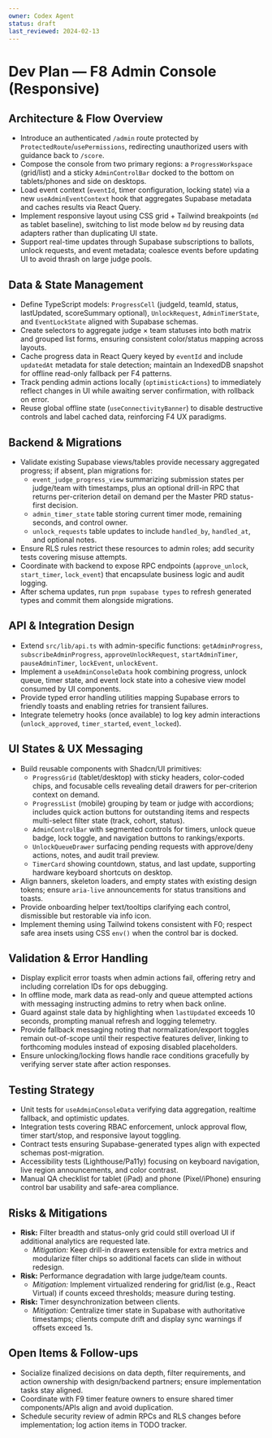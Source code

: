 ```yaml
---
owner: Codex Agent
status: draft
last_reviewed: 2024-02-13
---
```


# Dev Plan — F8 Admin Console (Responsive)

## Architecture & Flow Overview
- Introduce an authenticated `/admin` route protected by `ProtectedRoute`/`usePermissions`, redirecting unauthorized users with guidance back to `/score`.
- Compose the console from two primary regions: a `ProgressWorkspace` (grid/list) and a sticky `AdminControlBar` docked to the bottom on tablets/phones and side on desktops.
- Load event context (`eventId`, timer configuration, locking state) via a new `useAdminEventContext` hook that aggregates Supabase metadata and caches results via React Query.
- Implement responsive layout using CSS grid + Tailwind breakpoints (`md` as tablet baseline), switching to list mode below `md` by reusing data adapters rather than duplicating UI state.
- Support real-time updates through Supabase subscriptions to ballots, unlock requests, and event metadata; coalesce events before updating UI to avoid thrash on large judge pools.

## Data & State Management
- Define TypeScript models: `ProgressCell` (judgeId, teamId, status, lastUpdated, scoreSummary optional), `UnlockRequest`, `AdminTimerState`, and `EventLockState` aligned with Supabase schemas.
- Create selectors to aggregate judge × team statuses into both matrix and grouped list forms, ensuring consistent color/status mapping across layouts.
- Cache progress data in React Query keyed by `eventId` and include `updatedAt` metadata for stale detection; maintain an IndexedDB snapshot for offline read-only fallback per F4 patterns.
- Track pending admin actions locally (`optimisticActions`) to immediately reflect changes in UI while awaiting server confirmation, with rollback on error.
- Reuse global offline state (`useConnectivityBanner`) to disable destructive controls and label cached data, reinforcing F4 UX paradigms.

## Backend & Migrations
- Validate existing Supabase views/tables provide necessary aggregated progress; if absent, plan migrations for:
  - `event_judge_progress_view` summarizing submission states per judge/team with timestamps, plus an optional drill-in RPC that returns per-criterion detail on demand per the Master PRD status-first decision.
  - `admin_timer_state` table storing current timer mode, remaining seconds, and control owner.
  - `unlock_requests` table updates to include `handled_by`, `handled_at`, and optional notes.
- Ensure RLS rules restrict these resources to admin roles; add security tests covering misuse attempts.
- Coordinate with backend to expose RPC endpoints (`approve_unlock`, `start_timer`, `lock_event`) that encapsulate business logic and audit logging.
- After schema updates, run `pnpm supabase types` to refresh generated types and commit them alongside migrations.

## API & Integration Design
- Extend `src/lib/api.ts` with admin-specific functions: `getAdminProgress`, `subscribeAdminProgress`, `approveUnlockRequest`, `startAdminTimer`, `pauseAdminTimer`, `lockEvent`, `unlockEvent`.
- Implement a `useAdminConsoleData` hook combining progress, unlock queue, timer state, and event lock state into a cohesive view model consumed by UI components.
- Provide typed error handling utilities mapping Supabase errors to friendly toasts and enabling retries for transient failures.
- Integrate telemetry hooks (once available) to log key admin interactions (`unlock_approved`, `timer_started`, `event_locked`).

## UI States & UX Messaging
- Build reusable components with Shadcn/UI primitives:
  - `ProgressGrid` (tablet/desktop) with sticky headers, color-coded chips, and focusable cells revealing detail drawers for per-criterion context on demand.
  - `ProgressList` (mobile) grouping by team or judge with accordions; includes quick action buttons for outstanding items and respects multi-select filter state (track, cohort, status).
  - `AdminControlBar` with segmented controls for timers, unlock queue badge, lock toggle, and navigation buttons to rankings/exports.
  - `UnlockQueueDrawer` surfacing pending requests with approve/deny actions, notes, and audit trail preview.
  - `TimerCard` showing countdown, status, and last update, supporting hardware keyboard shortcuts on desktop.
- Align banners, skeleton loaders, and empty states with existing design tokens; ensure `aria-live` announcements for status transitions and toasts.
- Provide onboarding helper text/tooltips clarifying each control, dismissible but restorable via info icon.
- Implement theming using Tailwind tokens consistent with F0; respect safe area insets using CSS `env()` when the control bar is docked.

## Validation & Error Handling
- Display explicit error toasts when admin actions fail, offering retry and including correlation IDs for ops debugging.
- In offline mode, mark data as read-only and queue attempted actions with messaging instructing admins to retry when back online.
- Guard against stale data by highlighting when `lastUpdated` exceeds 10 seconds, prompting manual refresh and logging telemetry.
- Provide fallback messaging noting that normalization/export toggles remain out-of-scope until their respective features deliver, linking to forthcoming modules instead of exposing disabled placeholders.
- Ensure unlocking/locking flows handle race conditions gracefully by verifying server state after action responses.

## Testing Strategy
- Unit tests for `useAdminConsoleData` verifying data aggregation, realtime fallback, and optimistic updates.
- Integration tests covering RBAC enforcement, unlock approval flow, timer start/stop, and responsive layout toggling.
- Contract tests ensuring Supabase-generated types align with expected schemas post-migration.
- Accessibility tests (Lighthouse/Pa11y) focusing on keyboard navigation, live region announcements, and color contrast.
- Manual QA checklist for tablet (iPad) and phone (Pixel/iPhone) ensuring control bar usability and safe-area compliance.

## Risks & Mitigations
- **Risk:** Filter breadth and status-only grid could still overload UI if additional analytics are requested late.
  - *Mitigation:* Keep drill-in drawers extensible for extra metrics and modularize filter chips so additional facets can slide in without redesign.
- **Risk:** Performance degradation with large judge/team counts.
  - *Mitigation:* Implement virtualized rendering for grid/list (e.g., React Virtual) if counts exceed thresholds; measure during testing.
- **Risk:** Timer desynchronization between clients.
  - *Mitigation:* Centralize timer state in Supabase with authoritative timestamps; clients compute drift and display sync warnings if offsets exceed 1s.

## Open Items & Follow-ups
- Socialize finalized decisions on data depth, filter requirements, and action ownership with design/backend partners; ensure implementation tasks stay aligned.
- Coordinate with F9 timer feature owners to ensure shared timer components/APIs align and avoid duplication.
- Schedule security review of admin RPCs and RLS changes before implementation; log action items in TODO tracker.
